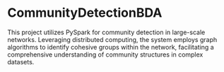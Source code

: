 # CommunityDetectionBDA
This project utilizes PySpark for community detection in large-scale networks. Leveraging distributed computing, the system employs graph algorithms to identify cohesive groups within the network, facilitating a comprehensive understanding of community structures in complex datasets.
